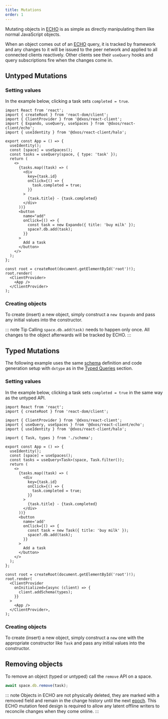 ```yaml
---
title: Mutations
order: 1
---
```


Mutating objects in [ECHO](../) is as simple as directly manipulating them like normal JavaScript objects.

When an object comes out of an [ECHO](../) query, it is tracked by framework and any changes to it will be issued to the peer network and applied to all connected clients reactively. Other clients see their `useQuery` hooks and query subscriptions fire when the changes come in.

## Untyped Mutations

### Setting values

In the example below, clicking a task sets `completed = true`.

```tsx{17,26,27} file=./snippets/mutations.tsx#L5-
import React from 'react';
import { createRoot } from 'react-dom/client';
import { ClientProvider } from '@dxos/react-client';
import { Expando, useQuery, useSpaces } from '@dxos/react-client/echo';
import { useIdentity } from '@dxos/react-client/halo';

export const App = () => {
  useIdentity();
  const [space] = useSpaces();
  const tasks = useQuery(space, { type: 'task' });
  return (
    <>
      {tasks.map((task) => (
        <div
          key={task.id}
          onClick={() => {
            task.completed = true;
          }}
        >
          {task.title} - {task.completed}
        </div>
      ))}
      <button
        name="add"
        onClick={() => {
          const task = new Expando({ title: 'buy milk' });
          space?.db.add(task);
        }}
      >
        Add a task
      </button>
    </>
  );
};

const root = createRoot(document.getElementById('root')!);
root.render(
  <ClientProvider>
    <App />
  </ClientProvider>
);
```

### Creating objects

To create (insert) a new object, simply construct a `new Expando` and pass any initial values into the constructor.

::: note Tip
Calling `space.db.add(task)` needs to happen only once. All changes to the object afterwards will be tracked by ECHO.
:::

## Typed Mutations

The following example uses the same [schema](./queries.md#typed-queries) definition and code generation setup with `dxtype` as in the [Typed Queries](./queries.md#typed-queries) section.

### Setting values

In the example below, clicking a task sets `completed = true` in the same way as the untyped API.

```tsx{19,28} file=./snippets/mutations-typed.tsx#L5-
import React from 'react';
import { createRoot } from 'react-dom/client';

import { ClientProvider } from '@dxos/react-client';
import { useQuery, useSpaces } from '@dxos/react-client/echo';
import { useIdentity } from '@dxos/react-client/halo';

import { Task, types } from './schema';

export const App = () => {
  useIdentity();
  const [space] = useSpaces();
  const tasks = useQuery<Task>(space, Task.filter());
  return (
    <>
      {tasks.map((task) => (
        <div
          key={task.id}
          onClick={() => {
            task.completed = true;
          }}
        >
          {task.title} - {task.completed}
        </div>
      ))}
      <button
        name='add'
        onClick={() => {
          const task = new Task({ title: 'buy milk' });
          space?.db.add(task);
        }}
      >
        Add a task
      </button>
    </>
  );
};

const root = createRoot(document.getElementById('root')!);
root.render(
  <ClientProvider
    onInitialized={async (client) => {
      client.addSchema(types);
    }}
  >
    <App />
  </ClientProvider>,
);
```

### Creating objects

To create (insert) a new object, simply construct a `new` one with the appropriate constructor like `Task` and pass any initial values into the constructor.

## Removing objects

To remove an object (typed or untyped) call the `remove` API on a space.

```ts
await space.db.remove(task);
```

::: note
Objects in ECHO are not physically deleted, they are marked with a removed field and remain in the change history until the next [epoch](../../glossary.md#epoch). This ECHO mutation feed design is required to allow any latent offline writers to reconcile changes when they come online.
:::
